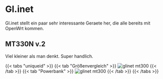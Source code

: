 # Gl.inet

Gl.inet stellt ein paar sehr interessante Geraete her, die alle bereits mit OpenWrt kommen.


## MT330N v.2
Viel kleiner als man denkt. Super handlich.

{{< tabs "uniqueid" >}}
{{< tab "Größenvergleich" >}}
![glinet mt300](/gl.inet_mt300n_radieschen.jpg)
{{< /tab >}}
{{< tab "Powerbank" >}}
![glinet mt300](/gl.inet_mt300n_powerbank_2.JPG)
{{< /tab >}}
{{< /tabs >}}
